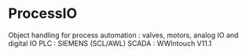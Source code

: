# ProcessIO
Object handling for process automation : valves, motors, analog IO and digital IO 
PLC : SIEMENS (SCL/AWL) 
SCADA : WWIntouch V11.1
